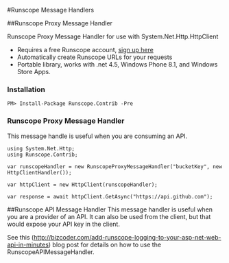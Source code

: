 #Runscope Message Handlers


##Runscope Proxy Message Handler

Runscope Proxy Message Handler for use with System.Net.Http.HttpClient

- Requires a free Runscope account, [sign up here](https://www.runscope.com/signup)
- Automatically create Runscope URLs for your requests
- Portable library, works with .net 4.5, Windows Phone 8.1, and Windows Store Apps.  

### Installation

    PM> Install-Package Runscope.Contrib -Pre   


### Runscope Proxy Message Handler
This message handle is useful when you are consuming an API.

    using System.Net.Http;
    using Runscope.Contrib;
    
    var runscopeHandler = new RunscopeProxyMessageHandler("bucketKey", new HttpClientHandler());
 
    var httpClient = new HttpClient(runscopeHandler);
 
    var response = await httpClient.GetAsync("https://api.github.com");


##Runscope API Message Handler
This message handler is useful when you are a provider of an API.  It can also be used from the client, but that would expose your API key in the client.

See this (http://bizcoder.com/add-runscope-logging-to-your-asp-net-web-api-in-minutes) blog post for details on how to use the RunscopeAPIMessageHandler.

